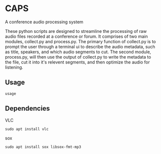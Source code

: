 # CAPS

A conference audio processing system

These python scripts are designed to streamline the processing of raw audio files recorded at a conference or forum.
It comprises of two main modules, collect.py and process.py. The primary function of collect.py is to prompt the user
through a terminal ui to describe the audio metadata, such as title, speakers, and which audio segments to cut. 
The second module, process.py, will then use the output of collect.py to write the metadata to the file, cut it into
it's relevent segments, and then optimize the audio for listening.

## Usage
	
	usage

## Dependencies

VLC

	sudo apt install vlc

sox

	sudo apt install sox libsox-fmt-mp3
